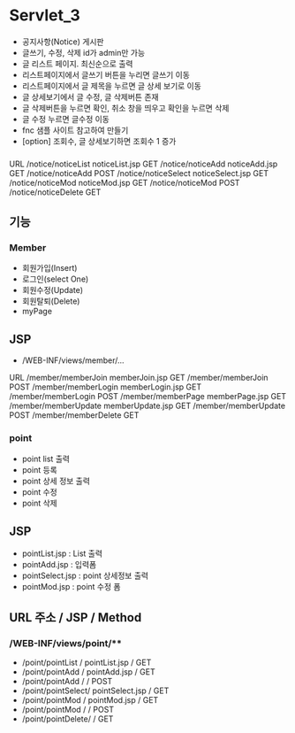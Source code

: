 # Servlet_3



####
- 공지사항(Notice) 게시판
- 글쓰기, 수정, 삭제 id가 admin만 가능
- 글 리스트 페이지. 최신순으로 출력
- 리스트페이지에서 글쓰기 버튼을 누리면 글쓰기 이동
- 리스트페이지에서 글 제목을 누르면 글 상세 보기로 이동
- 글 상세보기에서 글 수정, 글 삭제버튼 존재
- 글 삭제버튼을 누르면 확인, 취소 창을 띄우고 확인을 누르면 삭제
- 글 수정 누르면 글수정 이동
- fnc 샘플 사이트 참고하여 만들기
- [option] 조회수, 글 상세보기하면 조회수 1 증가

###
URL
/notice/noticeList		noticeList.jsp		GET
/notice/noticeAdd		noticeAdd.jsp		GET
/notice/noticeAdd							POST
/notice/noticeSelect	noticeSelect.jsp	GET
/notice/noticeMod		noticeMod.jsp		GET
/notice/noticeMod							POST
/notice/noticeDelete						GET



## 기능

### Member
- 회원가입(Insert)
- 로그인(select One)
- 회원수정(Update)
- 회원탈퇴(Delete)
- myPage

## JSP
- /WEB-INF/views/member/...

URL
/member/memberJoin		memberJoin.jsp		GET
/member/memberJoin							POST
/member/memberLogin		memberLogin.jsp		GET
/member/memberLogin							POST
/member/memberPage		memberPage.jsp		GET
/member/memberUpdate	memberUpdate.jsp	GET
/member/memberUpdate						POST
/member/memberDelete						GET


### point
- point list 출력
- point 등록
- point 상세 정보 출력
- point 수정
- point 삭제

## JSP
- pointList.jsp 	: List 출력
- pointAdd.jsp		: 입력폼
- pointSelect.jsp	: point 상세정보 출력
- pointMod.jsp		: point 수정 폼

## URL 주소			/	JSP				/ Method
### /WEB-INF/views/point/**
- /point/pointList	/	pointList.jsp	/ GET
- /point/pointAdd	/	pointAdd.jsp	/ GET
- /point/pointAdd	/					/ POST
- /point/pointSelect/	pointSelect.jsp / GET
- /point/pointMod	/	pointMod.jsp	/ GET
- /point/pointMod	/					/ POST
- /point/pointDelete/					/ GET

 
